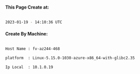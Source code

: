 
   
#### This Page Create at:

```bash

2023-01-19 - 14:10:36 UTC

```

#### Create By Machine:

```bash

Host Name : fv-az244-468

platform  : Linux-5.15.0-1030-azure-x86_64-with-glibc2.35

Ip Local  : 10.1.0.19

```

